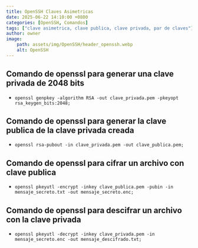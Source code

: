 ```yaml
---
title: OpenSSH Claves Asimetricas
date: 2025-06-22 14:10:00 +0800
categories: [OpenSSH, Comandos]
tags: ["clave asimetrica, clave publica, clave privada, par de claves"]     # TAG names should always be lowercase
author: owner
image:
    path: assets/img/OpenSSH/header_openssh.webp
    alt: OpenSSH
---
```


## Comando de openssl para generar una clave privada de 2048 bits

- `openssl genpkey -algorithm RSA -out clave_privada.pem -pkeyopt rsa_keygen_bits:2048;`

## Comando de openssl para generar la clave publica de la clave privada creada

- `openssl rsa-pubout -in clave_privada.pem -out clave_publica.pem;`

## Comando de openssl para cifrar un archivo con clave publica

- `openssl pkeyutl -encrypt -inkey clave_publica.pem -pubin -in mensaje_secreto.txt -out mensaje_secreto.enc;`

## Comando de openssl para descifrar un archivo con la clave privada

- `openssl pkeyutl -decrypt -inkey clave_privada.pem -in mensaje_secreto.enc -out mensaje_descifrado.txt;`
